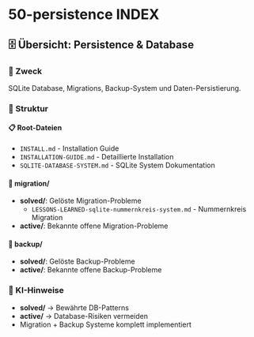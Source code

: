 # 50-persistence INDEX

## 🗄️ Übersicht: Persistence & Database

### 🎯 Zweck
SQLite Database, Migrations, Backup-System und Daten-Persistierung.

### 📁 Struktur

#### 📋 Root-Dateien
- `INSTALL.md` - Installation Guide
- `INSTALLATION-GUIDE.md` - Detaillierte Installation
- `SQLITE-DATABASE-SYSTEM.md` - SQLite System Dokumentation

#### 🔄 migration/
- **solved/**: Gelöste Migration-Probleme
  - `LESSONS-LEARNED-sqlite-nummernkreis-system.md` - Nummernkreis Migration
- **active/**: Bekannte offene Migration-Probleme

#### 💾 backup/
- **solved/**: Gelöste Backup-Probleme
- **active/**: Bekannte offene Backup-Probleme

### 🚀 KI-Hinweise
- **solved/** → Bewährte DB-Patterns
- **active/** → Database-Risiken vermeiden
- Migration + Backup Systeme komplett implementiert